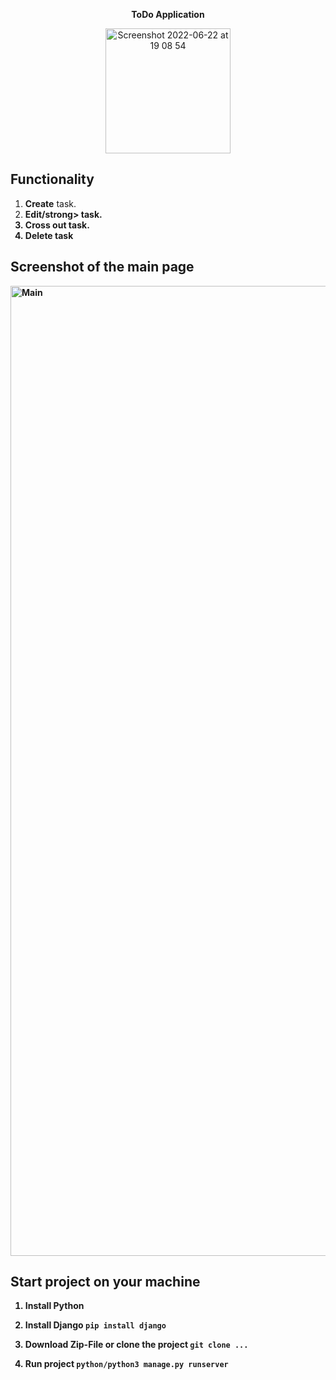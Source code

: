 <p align="center"><strong>ToDo Application</strong></p>
 <p align="center">
  <img width="200" alt="Screenshot 2022-06-22 at 19 08 54" src="https://user-images.githubusercontent.com/88438873/175084734-93262612-7bba-4eee-8d77-c6d5e8d210c1.jpeg">
  
</p>

<h2>Functionality</h2>

1. <strong>Create</strong> task.
2. <strong>Edit/strong> task.
3. <strong>Cross out</strong> task.
4. <strong>Delete</strong> task

<p align="center"><h2>Screenshot of the main page</h2></p>
<img width="1552" alt="Main" src="https://user-images.githubusercontent.com/88438873/175081864-bda8ff2f-8e7b-4cc6-aff9-61e56ffe09a7.png">

<h2>Start project on your machine</h2>

1. Install Python

2. Install Django
 ```pip install django```

3. Download Zip-File or clone the project
```git clone ...```

4. Run project
```python/python3 manage.py runserver```


